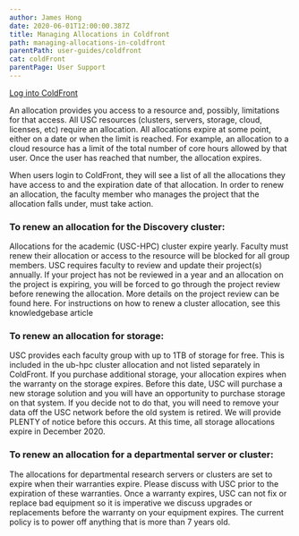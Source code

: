 ```yaml
---
author: James Hong
date: 2020-06-01T12:00:00.387Z
title: Managing Allocations in Coldfront
path: managing-allocations-in-coldfront
parentPath: user-guides/coldfront
cat: coldFront
parentPage: User Support
---
```


[Log into ColdFront](https://hpcaccount.usc.edu/)


An allocation provides you access to a resource and, possibly, limitations for that access.  All USC resources (clusters, servers, storage, cloud, licenses, etc) require an allocation.  All allocations expire at some point, either on a date or when the limit is reached.  For example, an allocation to a cloud resource has a limit of the total number of core hours allowed by that user.  Once the user has reached that number, the allocation expires.  


When users login to ColdFront, they will see a list of all the allocations they have access to and the expiration date of that allocation.  In order to renew an allocation, the faculty member who manages the project that the allocation falls under, must take action.


### To renew an allocation for the Discovery cluster:

Allocations for the academic (USC-HPC) cluster expire yearly.  Faculty must renew their allocation or access to the resource will be blocked for all group members.  USC requires faculty to review and update their project(s) annually.  If your project has not be reviewed in a year and an allocation on the project is expiring, you will be forced to go through the project review before renewing the allocation.  More details on the project review can be found here.   For instructions on how to renew a cluster allocation, see this knowledgebase article


### To renew an allocation for storage:

USC provides each faculty group with up to 1TB of storage for free.   This is included in the ub-hpc cluster allocation and not listed separately in ColdFront.  If you purchase additional storage, your allocation expires when the warranty on the storage expires.  Before this date, USC will purchase a new storage solution and you will have an opportunity to purchase storage on that system.  If you decide not to do that, you will need to remove your data off the USC network before the old system is retired.  We will provide PLENTY of notice before this occurs.  At this time, all storage allocations expire in December 2020.


### To renew an allocation for a departmental server or cluster:

The allocations for departmental research servers or clusters are set to expire when their warranties expire.  Please discuss with USC prior to the expiration of these warranties.  Once a warranty expires, USC can not fix or replace bad equipment so it is imperative we discuss upgrades or replacements before the warranty on your equipment expires.  The current policy is to power off anything that is more than 7 years old.

